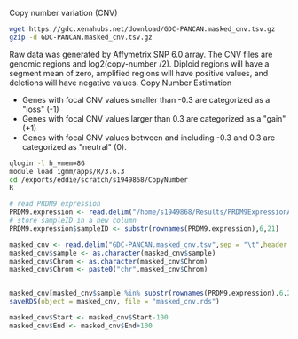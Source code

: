 Copy number variation (CNV)
```bash
wget https://gdc.xenahubs.net/download/GDC-PANCAN.masked_cnv.tsv.gz
gzip -d GDC-PANCAN.masked_cnv.tsv.gz
```
Raw data was generated by Affymetrix SNP 6.0 array.
The CNV files are genomic regions and log2(copy-number /2). Diploid regions will have a segment mean of zero, amplified regions will have positive values, and deletions will have negative values.
Copy Number Estimation
-   Genes with focal CNV values smaller than -0.3 are categorized as a "loss" (-1)
-   Genes with focal CNV values larger than 0.3 are categorized as a "gain" (+1)
-   Genes with focal CNV values between and including -0.3 and 0.3 are categorized as "neutral" (0).

```bash
qlogin -l h_vmem=8G
module load igmm/apps/R/3.6.3
cd /exports/eddie/scratch/s1949868/CopyNumber
R
```
```r
# read PRDM9 expression
PRDM9.expression <- read.delim("/home/s1949868/Results/PRDM9ExpressionAndBinding/PRDM9Expression.txt", sep = "\t",header = TRUE)
# store sampleID in a new column
PRDM9.expression$sampleID <- substr(rownames(PRDM9.expression),6,21)

masked_cnv <- read.delim("GDC-PANCAN.masked_cnv.tsv",sep = "\t",header = TRUE)
masked_cnv$sample <- as.character(masked_cnv$sample)
masked_cnv$Chrom <- as.character(masked_cnv$Chrom)
masked_cnv$Chrom <- paste0("chr",masked_cnv$Chrom)


masked_cnv[masked_cnv$sample %in% substr(rownames(PRDM9.expression),6,21),]
saveRDS(object = masked_cnv, file = "masked_cnv.rds")

masked_cnv$Start <- masked_cnv$Start-100
masked_cnv$End <- masked_cnv$End+100
```

<!--stackedit_data:
eyJoaXN0b3J5IjpbLTEzMjU1MzgxMTUsLTEzMjcxODIwOTcsND
gzNTYzNjI2LC0xNjk2Mzg5MTMyLC0xMTIxMjQxNDk4LDE1MDYz
MjgzODJdfQ==
-->